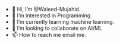 - 👋 Hi, I’m @Waleed-Mujahid.
- 👀 I’m interested in Programming.
- 🌱 I’m currently learning machine learning.
- 💞️ I’m looking to collaborate on AI/ML
- 📫 How to reach me email me.

<!---
Waleed-Mujahid/Waleed-Mujahid is a ✨ special ✨ repository because its `README.md` (this file) appears on your GitHub profile.
You can click the Preview link to take a look at your changes.
--->
